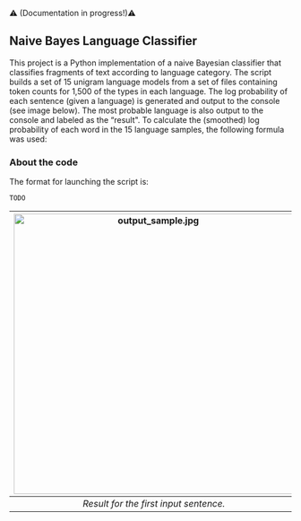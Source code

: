 :warning: (Documentation in progress!):warning:

Naive Bayes Language Classifier
---

This project is a Python implementation of a naive Bayesian classifier that classifies fragments of text according to language category. The script builds a set of 15 unigram language models from a set of files containing token counts for 1,500 of the types in each language. The log probability of each sentence (given a language) is generated and output to the console (see image below). The most probable language is also output to the console and labeled as the “result".
To calculate the (smoothed) log probability of each word in the 15 language samples, the following formula was used:



### About the code

The format for launching the script is:  

```TODO```


| <img src="output_sample.jpg" alt="output_sample.jpg" width="500"/> | 
|:--:| 
| *Result for the first input sentence.* |


